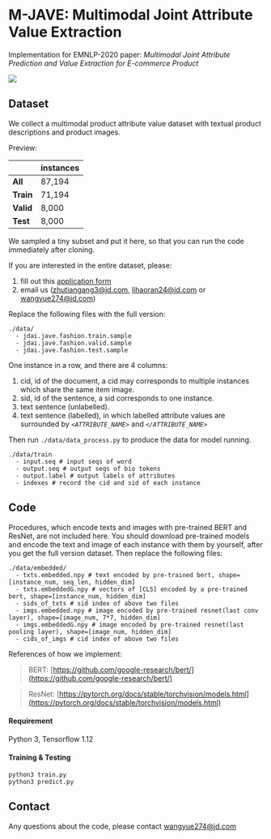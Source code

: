 # M-JAVE: Multimodal Joint Attribute Value Extraction

Implementation for EMNLP-2020 paper: *Multimodal Joint Attribute Prediction and Value Extraction for E-commerce Product*

![](https://i.loli.net/2020/09/15/V5oMdqxBcwSiDer.png)

## Dataset

We collect a multimodal product attribute value dataset with textual product descriptions and product images.

Preview:

|   |  instances |
| :------------ | :------------ |
| **All** | 87,194 |
| **Train** | 71,194 |
| **Valid** | 8,000 |
| **Test** | 8,000 |

We sampled a tiny subset and put it here, so that you can run the code immediately after cloning.

If you are interested in the entire dataset, please:
1. fill out this <u>[application form](https://drive.google.com/file/d/1n2fpl0UuUtc2gDK-XOs0h3u0Mz9zpYBY/view?usp=sharing)</u>
2. email us (<u>[zhutiangang3@jd.com](mailto:zhutiangang3@jd.com)</u>, <u>[lihaoran24@jd.com](mailto:lihaoran24@jd.com)</u> or <u>[wangyue274@jd.com](mailto:wangyue274@jd.com)</u>)

Replace the following files with the full version:
```
./data/
  - jdai.jave.fashion.train.sample
  - jdai.jave.fashion.valid.sample
  - jdai.jave.fashion.test.sample
```

One instance in a row, and there are 4 columns:
1. cid, id of the document, a cid may corresponds to multiple instances which share the same item image.
2. sid, id of the sentence, a sid corresponds to one instance. 
3. text sentence (unlabelled).
4. text sentence (labelled), in which labelled attribute values are surrounded by *`<ATTRIBUTE_NAME>`* and *`</ATTRIBUTE_NAME>`*

Then run `./data/data_process.py` to produce the data for model running.

```
./data/train
  - input.seq # input seqs of word
  - output.seq # output seqs of bio tokens
  - output.label # output labels of attributes 
  - indexes # record the cid and sid of each instance
```

## Code

Procedures, which encode texts and images with pre-trained BERT and ResNet, are not included here. You should download pre-trained models and encode the text and image of each instance with them by yourself, after you get the full version dataset. Then replace the following files:

```
./data/embedded/
  - txts.embedded.npy # text encoded by pre-trained bert, shape=[instance_num, seq_len, hidden_dim]
  - txts.embeddedG.npy # vectors of [CLS] encoded by a pre-trained bert, shape=[instance_num, hidden_dim]
  - sids_of_txts # sid index of above two files
  - imgs.embedded.npy # image encoded by pre-trained resnet(last conv layer), shape=[image_num, 7*7, hidden_dim]
  - imgs.embeddedG.npy # image encoded by pre-trained resnet(last pooling layer), shape=[image_num, hidden_dim]
  - cids_of_imgs # cid index of above two files
```

References of how we implement: 

> BERT: [https://github.com/google-research/bert/](https://github.com/google-research/bert/)

> ResNet: [https://pytorch.org/docs/stable/torchvision/models.html](https://pytorch.org/docs/stable/torchvision/models.html)

#### Requirement

Python 3, Tensorflow 1.12

#### Training & Testing

```
python3 train.py
python3 predict.py
```

## Contact 
Any questions about the code, please contact <u>[wangyue274@jd.com](mailto:wangyue274@jd.com)</u>
